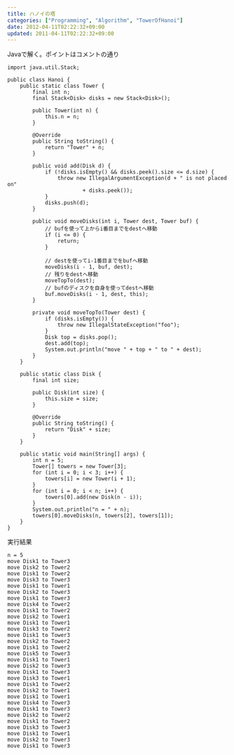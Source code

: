 ```yaml
---
title: ハノイの塔
categories: ["Programming", "Algorithm", "TowerOfHanoi"]
date: 2012-04-11T02:22:32+09:00
updated: 2011-04-11T02:22:32+09:00
---
```


Javaで解く。ポイントはコメントの通り

    import java.util.Stack;
    
    public class Hanoi {
        public static class Tower {
            final int n;
            final Stack<Disk> disks = new Stack<Disk>();
    
            public Tower(int n) {
                this.n = n;
            }
    
            @Override
            public String toString() {
                return "Tower" + n;
            }
    
            public void add(Disk d) {
                if (!disks.isEmpty() && disks.peek().size <= d.size) {
                    throw new IllegalArgumentException(d + " is not placed on"
                            + disks.peek());
                }
                disks.push(d);
            }
    
            public void moveDisks(int i, Tower dest, Tower buf) {
                // bufを使って上からi番目までをdestへ移動
                if (i <= 0) {
                    return;
                }
    
                // destを使ってi-1番目までをbufへ移動
                moveDisks(i - 1, buf, dest);
                // 残りをdestへ移動
                moveTopTo(dest);
                // bufのディスクを自身を使ってdestへ移動
                buf.moveDisks(i - 1, dest, this);
            }
    
            private void moveTopTo(Tower dest) {
                if (disks.isEmpty()) {
                    throw new IllegalStateException("foo");
                }
                Disk top = disks.pop();
                dest.add(top);
                System.out.println("move " + top + " to " + dest);
            }
        }
    
        public static class Disk {
            final int size;
    
            public Disk(int size) {
                this.size = size;
            }
    
            @Override
            public String toString() {
                return "Disk" + size;
            }
        }
    
        public static void main(String[] args) {
            int n = 5;
            Tower[] towers = new Tower[3];
            for (int i = 0; i < 3; i++) {
                towers[i] = new Tower(i + 1);
            }
            for (int i = 0; i < n; i++) {
                towers[0].add(new Disk(n - i));
            }
            System.out.println("n = " + n);
            towers[0].moveDisks(n, towers[2], towers[1]);
        }
    }

実行結果

    n = 5
    move Disk1 to Tower3
    move Disk2 to Tower2
    move Disk1 to Tower2
    move Disk3 to Tower3
    move Disk1 to Tower1
    move Disk2 to Tower3
    move Disk1 to Tower3
    move Disk4 to Tower2
    move Disk1 to Tower2
    move Disk2 to Tower1
    move Disk1 to Tower1
    move Disk3 to Tower2
    move Disk1 to Tower3
    move Disk2 to Tower2
    move Disk1 to Tower2
    move Disk5 to Tower3
    move Disk1 to Tower1
    move Disk2 to Tower3
    move Disk1 to Tower3
    move Disk3 to Tower1
    move Disk1 to Tower2
    move Disk2 to Tower1
    move Disk1 to Tower1
    move Disk4 to Tower3
    move Disk1 to Tower3
    move Disk2 to Tower2
    move Disk1 to Tower2
    move Disk3 to Tower3
    move Disk1 to Tower1
    move Disk2 to Tower3
    move Disk1 to Tower3


